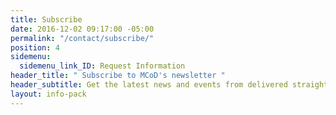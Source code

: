 ```yaml
---
title: Subscribe
date: 2016-12-02 09:17:00 -05:00
permalink: "/contact/subscribe/"
position: 4
sidemenu:
  sidemenu_link_ID: Request Information
header_title: " Subscribe to MCoD's newsletter "
header_subtitle: Get the latest news and events from delivered straight to your inbox.
layout: info-pack
---
```


<script type="text/javascript" src="//s3.amazonaws.com/downloads.mailchimp.com/js/signup-forms/popup/embed.js" data-dojo-config="usePlainJson: true, isDebug: false"></script><script type="text/javascript">require(["mojo/signup-forms/Loader"], function(L) { L.start({"baseUrl":"mc.us13.list-manage.com","uuid":"22ea9a71440103660b3899d3f","lid":"1011beee27"}) })</script>